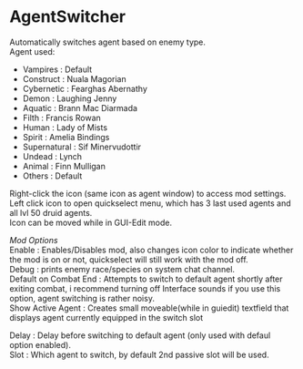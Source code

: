 # AgentSwitcher
Automatically switches agent based on enemy type.  
Agent used:  
* Vampires : Default  
* Construct : Nuala Magorian  
* Cybernetic : Fearghas Abernathy  
* Demon : Laughing Jenny  
* Aquatic : Brann Mac Diarmada  
* Filth : Francis Rowan  
* Human : Lady of Mists  
* Spirit : Amelia Bindings  
* Supernatural : Sif Minervudottir  
* Undead : Lynch  
* Animal : Finn Mulligan  
* Others : Default  
	
Right-click the icon (same icon as agent window) to access mod settings.  
Left click icon to open quickselect menu, which has 3 last used agents and all lvl 50 druid agents.  
Icon can be moved while in GUI-Edit mode.  

*Mod Options*  
Enable : Enables/Disables mod, also changes icon color to indicate whether the mod is on or not, quickselect will still work with the mod off.  
Debug :  prints enemy race/species on system chat channel.  
Default on Combat End : Attempts to switch to default agent shortly after exiting combat, i recommend turning off Interface sounds if you use this option, agent switching is rather noisy.  
Show Active Agent : Creates small moveable(while in guiedit) textfield that displays agent currently equipped in the switch slot


Delay : Delay before switching to default agent (only used with defaul option enabled).  
Slot : Which agent to switch, by default 2nd passive slot will be used.  
